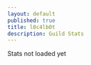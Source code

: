```yaml
---
layout: default
published: true
title: l0c4lb0t
description: Guild Stats
---
```

<script>
	var editedTimeTimer;
	var vars = {};
	var parts = window.location.href.replace(/[?&]+([^=&]+)=([^&]*)/gi, function(m,key,value) {
        vars[key] = value;
    });
	var gId = vars["g"];
	
	updateStats();
	
	function showStats(){
		if(editedTimeTimer) window.clearInterval(editedTimeTimer);
		var g = guildStats[gId];
		
		if(g){
			document.title = "Guild Stats: " + g.guildName + " | l0c4lb0t";
		}else{
			document.title = "Guild not found | l0c4lb0t";
		}
		
		editedTimeTimer = window.setInterval(function(){
			var t = getSecondsSinceEdit();
			var min = Math.floor(t / 60);
			var sec = t % 60;
			document.getElementById("lastEdited").innerHTML = "Updated " + min + " minutes and " + sec + " seconds ago.";
			if(min > 4 && sec == 4) updateStats();
		}, 1000);
	}
	function getSecondsSinceEdit(){
		return Math.floor((new Date().getTime() - lastEdited) / 1000);
	}
	function getTimeSinceEdit(){
		return new Date().getTime() - lastEdited;
	}
	function updateStats(){
		if(document.getElementById("l0c4lh057 script loadstats")) document.getElementById("l0c4lh057 script loadstats").outerHTML = "";
		var scrip = document.createElement("script");
		scrip.src = "https://l0c4lh057.jg-p.eu/getStats.php";
		scrip.id = "l0c4lh057 script loadstats";
		scrip.onload = function(){showStats();};
		document.head.appendChild(scrip);
	}
</script>
<div id="lastEdited">Stats not loaded yet</div>